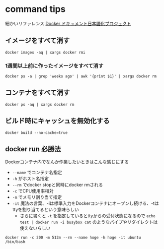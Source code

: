 # command tips

細かいリファレンス [Docker ドキュメント日本語化プロジェクト](http://docs.docker.jp/index.html)

## イメージをすべて消す

```
docker images -aq | xargs docker rmi
```

### 1週間以上前に作ったイメージをすべて消す

```
docker ps -a | grep 'weeks ago' | awk '{print $1}' | xargs docker rm
```

## コンテナをすべて消す

```
docker ps -aq | xargs docker rm
```

## ビルド時にキャッシュを無効化する

```
docker build --no-cache=true
```

## docker run 必勝法

Dockerコンテナ内でなんか作業したいときはこんな感じにする

- `--name` でコンテナ名指定
- `-h` がホスト名指定
- `--rm` でdocker stopと同時にdocker rmされる
- `-c` でCPU使用率相対
- `-m` でメモリ割り当て指定
- `-it` 魔法の言葉、-iは標準入力をDockerコンテナにオープンし続ける、-tはttyを割り当てるという意味らしい
  - さらに書くと `-t` を指定しているとttyからの受付状態になるので `echo test | docker run -i busybox cat` のようなパイプやリダイレクトは使えないらしい

```
docker run -c 200 -m 512m --rm --name hoge -h hoge -it ubuntu /bin/bash
```

## 
